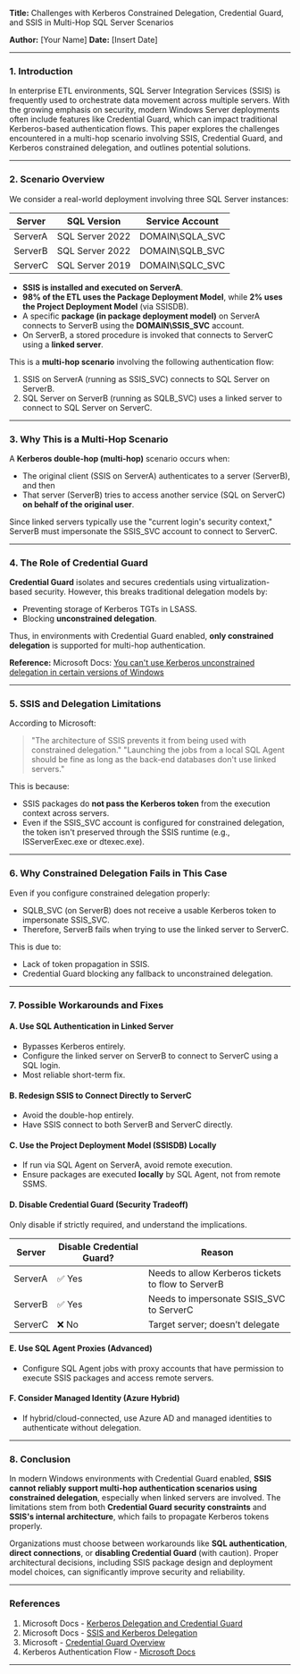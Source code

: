 **Title:** Challenges with Kerberos Constrained Delegation, Credential Guard, and SSIS in Multi-Hop SQL Server Scenarios

**Author:** \[Your Name]
**Date:** \[Insert Date]

---

### **1. Introduction**

In enterprise ETL environments, SQL Server Integration Services (SSIS) is frequently used to orchestrate data movement across multiple servers. With the growing emphasis on security, modern Windows Server deployments often include features like Credential Guard, which can impact traditional Kerberos-based authentication flows. This paper explores the challenges encountered in a multi-hop scenario involving SSIS, Credential Guard, and Kerberos constrained delegation, and outlines potential solutions.

---

### **2. Scenario Overview**

We consider a real-world deployment involving three SQL Server instances:

| Server  | SQL Version     | Service Account  |
| ------- | --------------- | ---------------- |
| ServerA | SQL Server 2022 | DOMAIN\SQLA\_SVC |
| ServerB | SQL Server 2022 | DOMAIN\SQLB\_SVC |
| ServerC | SQL Server 2019 | DOMAIN\SQLC\_SVC |

* **SSIS is installed and executed on ServerA**.
* **98% of the ETL uses the Package Deployment Model**, while **2% uses the Project Deployment Model** (via SSISDB).
* A specific **package (in package deployment model)** on ServerA connects to ServerB using the **DOMAIN\SSIS\_SVC** account.
* On ServerB, a stored procedure is invoked that connects to ServerC using a **linked server**.

This is a **multi-hop scenario** involving the following authentication flow:

1. SSIS on ServerA (running as SSIS\_SVC) connects to SQL Server on ServerB.
2. SQL Server on ServerB (running as SQLB\_SVC) uses a linked server to connect to SQL Server on ServerC.

---

### **3. Why This is a Multi-Hop Scenario**

A **Kerberos double-hop (multi-hop)** scenario occurs when:

* The original client (SSIS on ServerA) authenticates to a server (ServerB), and then
* That server (ServerB) tries to access another service (SQL on ServerC) **on behalf of the original user**.

Since linked servers typically use the "current login's security context," ServerB must impersonate the SSIS\_SVC account to connect to ServerC.

---

### **4. The Role of Credential Guard**

**Credential Guard** isolates and secures credentials using virtualization-based security. However, this breaks traditional delegation models by:

* Preventing storage of Kerberos TGTs in LSASS.
* Blocking **unconstrained delegation**.

Thus, in environments with Credential Guard enabled, **only constrained delegation** is supported for multi-hop authentication.

**Reference:**
Microsoft Docs: [You can't use Kerberos unconstrained delegation in certain versions of Windows](https://learn.microsoft.com/en-us/troubleshoot/sql/database-engine/connect/windows-prevents-unconstrained-delegation)

---

### **5. SSIS and Delegation Limitations**

According to Microsoft:

> "The architecture of SSIS prevents it from being used with constrained delegation."
> "Launching the jobs from a local SQL Agent should be fine as long as the back-end databases don't use linked servers."

This is because:

* SSIS packages do **not pass the Kerberos token** from the execution context across servers.
* Even if the SSIS\_SVC account is configured for constrained delegation, the token isn't preserved through the SSIS runtime (e.g., ISServerExec.exe or dtexec.exe).

---

### **6. Why Constrained Delegation Fails in This Case**

Even if you configure constrained delegation properly:

* SQLB\_SVC (on ServerB) does not receive a usable Kerberos token to impersonate SSIS\_SVC.
* Therefore, ServerB fails when trying to use the linked server to ServerC.

This is due to:

* Lack of token propagation in SSIS.
* Credential Guard blocking any fallback to unconstrained delegation.

---

### **7. Possible Workarounds and Fixes**

#### **A. Use SQL Authentication in Linked Server**

* Bypasses Kerberos entirely.
* Configure the linked server on ServerB to connect to ServerC using a SQL login.
* Most reliable short-term fix.

#### **B. Redesign SSIS to Connect Directly to ServerC**

* Avoid the double-hop entirely.
* Have SSIS connect to both ServerB and ServerC directly.

#### **C. Use the Project Deployment Model (SSISDB) Locally**

* If run via SQL Agent on ServerA, avoid remote execution.
* Ensure packages are executed **locally** by SQL Agent, not from remote SSMS.

#### **D. Disable Credential Guard (Security Tradeoff)**

Only disable if strictly required, and understand the implications.

| Server  | Disable Credential Guard? | Reason                                             |
| ------- | ------------------------- | -------------------------------------------------- |
| ServerA | ✅ Yes                     | Needs to allow Kerberos tickets to flow to ServerB |
| ServerB | ✅ Yes                     | Needs to impersonate SSIS\_SVC to ServerC          |
| ServerC | ❌ No                      | Target server; doesn’t delegate                    |

#### **E. Use SQL Agent Proxies (Advanced)**

* Configure SQL Agent jobs with proxy accounts that have permission to execute SSIS packages and access remote servers.

#### **F. Consider Managed Identity (Azure Hybrid)**

* If hybrid/cloud-connected, use Azure AD and managed identities to authenticate without delegation.

---

### **8. Conclusion**

In modern Windows environments with Credential Guard enabled, **SSIS cannot reliably support multi-hop authentication scenarios using constrained delegation**, especially when linked servers are involved. The limitations stem from both **Credential Guard security constraints** and **SSIS's internal architecture**, which fails to propagate Kerberos tokens properly.

Organizations must choose between workarounds like **SQL authentication**, **direct connections**, or **disabling Credential Guard** (with caution). Proper architectural decisions, including SSIS package design and deployment model choices, can significantly improve security and reliability.

---

### **References**

1. Microsoft Docs - [Kerberos Delegation and Credential Guard](https://learn.microsoft.com/en-us/troubleshoot/sql/database-engine/connect/windows-prevents-unconstrained-delegation)
2. Microsoft Docs - [SSIS and Kerberos Delegation](https://learn.microsoft.com/en-us/sql/integration-services/security/ssis-and-kerberos-authentication)
3. Microsoft - [Credential Guard Overview](https://learn.microsoft.com/en-us/windows/security/identity-protection/credential-guard/credential-guard)
4. Kerberos Authentication Flow - [Microsoft Docs](https://learn.microsoft.com/en-us/windows-server/security/kerberos/kerberos-authentication-overview)

---
